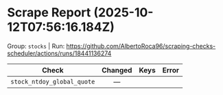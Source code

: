 # Scrape Report (2025-10-12T07:56:16.184Z)

Group: `stocks`  |  Run: https://github.com/AlbertoRoca96/scraping-checks-scheduler/actions/runs/18441136274

| Check | Changed | Keys | Error |
|---|:---:|:--|:--|
| `stock_ntdoy_global_quote` | — |  |  |
